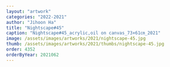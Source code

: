 ```yaml
---
layout: "artwork"
categories: "2022-2021"
author: "Jihoon Ha"
title: "Nightscape#45"
caption: "Nightscape#45_acrylic,oil on canvas_73×61㎝_2021"
image: /assets/images/artworks/2021/nightscape-45.jpg
thumb: /assets/images/artworks/2021/thumbs/nightscape-45.jpg
order: 4352
orderByYear: 2021062
---
```

